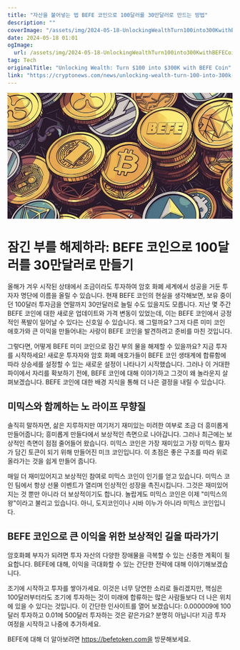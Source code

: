 ```yaml
---
title: "자산을 불어넣는 법 BEFE 코인으로 100달러를 30만달러로 만드는 방법"
description: ""
coverImage: "/assets/img/2024-05-18-UnlockingWealthTurn100into300KwithBEFECoin_thumbnail.png"
date: 2024-05-18 01:01
ogImage: 
  url: /assets/img/2024-05-18-UnlockingWealthTurn100into300KwithBEFECoin_thumbnail.png
tag: Tech
originalTitle: "Unlocking Wealth: Turn $100 into $300K with BEFE Coin"
link: "https://cryptonews.com/news/unlocking-wealth-turn-100-into-300k-with-befe-coin.htm"
---
```



![Unlocking Wealth](/assets/img/2024-05-18-UnlockingWealthTurn100into300KwithBEFECoin_thumbnail.png)

# 잠긴 부를 해제하라: BEFE 코인으로 100달러를 30만달러로 만들기

올해가 겨우 시작된 상태에서 조금이라도 투자하여 암호 화폐 세계에서 성공을 거둔 투자자 명단에 이름을 올릴 수 있습니다. 현재 BEFE 코인의 현실을 생각해보면, 보유 중이던 100달러 투자금을 연말까지 30만달러로 늘릴 수도 있을지도 모릅니다. 지난 몇 주간 BEFE 코인에 대한 새로운 업데이트와 가격 변동이 있었는데, 이는 BEFE 코인에서 긍정적인 폭발이 일어날 수 있다는 신호일 수 있습니다. 왜 그럴까요? 그저 다른 미미 코인 애호가와 큰 이익을 만들어내는 사랑이 BEFE 코인을 발견하려고 준비를 마친 것입니다.

그렇다면, 어떻게 BEFE 미미 코인으로 잠긴 부의 물을 해제할 수 있을까요? 지금 투자를 시작하세요! 새로운 투자자와 암호 화폐 애호가들이 BEFE 코인 생태계에 합류함에 따라 상승세를 설정할 수 있는 새로운 설정이 나타나기 시작했습니다. 그러나 이 거대한 파이에서 자리를 확보하기 전에, BEFE 코인에 대해 이야기하고 그것이 왜 놀라운지 살펴보겠습니다. BEFE 코인에 대한 배경 지식을 통해 더 나은 결정을 내릴 수 있습니다.

<div class="content-ad"></div>

## 미믹스와 함께하는 노 라이프 무향질

솔직히 말하자면, 삶은 지루하지만 여기저기 재미있는 미려한 여부로 조금 더 흥미롭게 만들어줍니다; 흥미롭게 만들다에서 보상적인 측면으로 나아갑니다. 그러나 최근에는 보상적인 측면이 점점 줄어들어 왔습니다. 미믹스 코인은 가장 재미있고 가장 미믹스 활자가 담긴 토큰이 되기 위해 만들어진 미크 코인입니다. 이 초점은 좋은 구조를 따라 위로 올라가는 것을 쉽게 만들어 줍니다.

매일 더 재미있어지고 보상적인 참여로 미믹스 코인이 인기를 얻고 있습니다. 미믹스 코인 팀에서 항상 선물 이벤트가 열리며 인상적인 성장을 촉진시킵니다. 그것은 재미있어지는 것 뿐만 아니라 더 보상적이기도 합니다. 놀랍게도 미믹스 코인은 이제 "미믹스의 왕"이라고 불리고 있습니다. 아니, 도지코인이나 시바 이누가 아니라 미믹스 코인입니다.

## BEFE 코인으로 큰 이익을 위한 보상적인 길을 따라가기

<div class="content-ad"></div>

암호화폐 부자가 되려면 투자 자산의 다양한 장애물을 극복할 수 있는 신중한 계획이 필요합니다. BEFE에 대해, 이익을 극대화할 수 있는 간단한 전략에 대해 이야기해보겠습니다.

조기에 시작하고 투자를 쌓아가세요. 이것은 너무 당연한 소리로 들리겠지만, 핵심은 100달러부터라도 조기에 투자하는 것이 미래에 합류하는 많은 사람들보다 더 나은 위치에 있을 수 있다는 것입니다. 이 간단한 인사이트를 열어 보겠습니다: 0.000009에 100달러 투자하고 0.01에 500달러 투자하는 것은 같은가요? 분명히 아닙니다! 지금 투자 여정을 시작하고 나중에 추가하세요.

BEFE에 대해 더 알아보려면 https://befetoken.com을 방문해보세요.